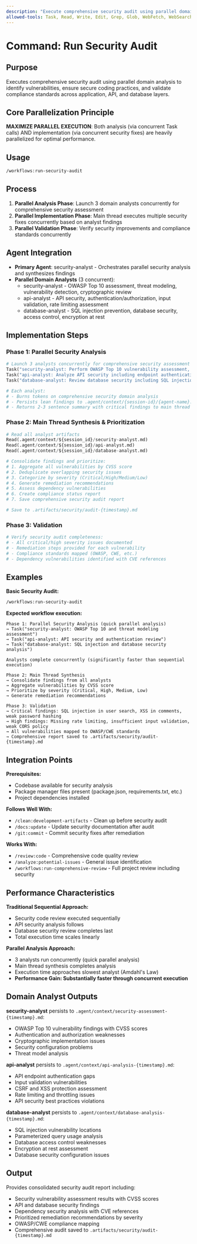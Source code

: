 ```yaml
---
description: "Execute comprehensive security audit using parallel domain analysis to identify vulnerabilities and ensure secure coding practices"
allowed-tools: Task, Read, Write, Edit, Grep, Glob, WebFetch, WebSearch
---
```


# Command: Run Security Audit

## Purpose

Executes comprehensive security audit using parallel domain analysis to identify vulnerabilities, ensure secure coding practices,
and validate compliance standards across application, API, and database layers.

## Core Parallelization Principle

**MAXIMIZE PARALLEL EXECUTION**: Both analysis (via concurrent Task calls) AND implementation (via concurrent security fixes) are heavily parallelized for optimal performance.

## Usage

```bash
/workflows:run-security-audit
```

## Process

1. **Parallel Analysis Phase**: Launch 3 domain analysts concurrently for comprehensive security assessment
2. **Parallel Implementation Phase**: Main thread executes multiple security fixes concurrently based on analyst findings
3. **Parallel Validation Phase**: Verify security improvements and compliance standards concurrently

## Agent Integration

- **Primary Agent**: security-analyst - Orchestrates parallel security analysis and synthesizes findings
- **Parallel Domain Analysts** (3 concurrent):
  - security-analyst - OWASP Top 10 assessment, threat modeling, vulnerability detection, cryptographic review
  - api-analyst - API security, authentication/authorization, input validation, rate limiting assessment
  - database-analyst - SQL injection prevention, database security, access control, encryption at rest

## Implementation Steps

### Phase 1: Parallel Security Analysis

```python
# Launch 3 analysts concurrently for comprehensive security assessment
Task("security-analyst: Perform OWASP Top 10 vulnerability assessment, threat modeling, authentication/authorization review, and cryptographic implementation analysis")
Task("api-analyst: Analyze API security including endpoint authentication, input validation, output encoding, CSRF protection, and rate limiting")
Task("database-analyst: Review database security including SQL injection prevention, parameterized queries, access control, and encryption strategies")

# Each analyst:
# - Burns tokens on comprehensive security domain analysis
# - Persists lean findings to .agent/context/{session-id}/{agent-name}.md
# - Returns 2-3 sentence summary with critical findings to main thread
```

### Phase 2: Main Thread Synthesis & Prioritization

```python
# Read all analyst artifacts
Read(.agent/context/${session_id}/security-analyst.md)
Read(.agent/context/${session_id}/api-analyst.md)
Read(.agent/context/${session_id}/database-analyst.md)

# Consolidate findings and prioritize:
# 1. Aggregate all vulnerabilities by CVSS score
# 2. Deduplicate overlapping security issues
# 3. Categorize by severity (Critical/High/Medium/Low)
# 4. Generate remediation recommendations
# 5. Assess dependency vulnerabilities
# 6. Create compliance status report
# 7. Save comprehensive security audit report

# Save to .artifacts/security/audit-{timestamp}.md
```

### Phase 3: Validation

```python
# Verify security audit completeness:
# - All critical/high severity issues documented
# - Remediation steps provided for each vulnerability
# - Compliance standards mapped (OWASP, CWE, etc.)
# - Dependency vulnerabilities identified with CVE references
```

## Examples

**Basic Security Audit:**

```bash
/workflows:run-security-audit
```

**Expected workflow execution:**

```text
Phase 1: Parallel Security Analysis (quick parallel analysis)
→ Task("security-analyst: OWASP Top 10 and threat modeling assessment")
→ Task("api-analyst: API security and authentication review")
→ Task("database-analyst: SQL injection and database security analysis")

Analysts complete concurrently (significantly faster than sequential execution)

Phase 2: Main Thread Synthesis
→ Consolidate findings from all analysts
→ Aggregate vulnerabilities by CVSS score
→ Prioritize by severity (Critical, High, Medium, Low)
→ Generate remediation recommendations

Phase 3: Validation
→ Critical findings: SQL injection in user search, XSS in comments, weak password hashing
→ High findings: Missing rate limiting, insufficient input validation, weak CORS policy
→ All vulnerabilities mapped to OWASP/CWE standards
→ Comprehensive report saved to .artifacts/security/audit-{timestamp}.md
```

## Integration Points

**Prerequisites:**

- Codebase available for security analysis
- Package manager files present (package.json, requirements.txt, etc.)
- Project dependencies installed

**Follows Well With:**

- `/clean:development-artifacts` - Clean up before security audit
- `/docs:update` - Update security documentation after audit
- `/git:commit` - Commit security fixes after remediation

**Works With:**

- `/review:code` - Comprehensive code quality review
- `/analyze:potential-issues` - General issue identification
- `/workflows:run-comprehensive-review` - Full project review including security

## Performance Characteristics

**Traditional Sequential Approach:**

- Security code review executed sequentially
- API security analysis follows
- Database security review completes last
- Total execution time scales linearly

**Parallel Analysis Approach:**

- 3 analysts run concurrently (quick parallel analysis)
- Main thread synthesis completes analysis
- Execution time approaches slowest analyst (Amdahl's Law)
- **Performance Gain: Substantially faster through concurrent execution**

## Domain Analyst Outputs

**security-analyst** persists to `.agent/context/security-assessment-{timestamp}.md`:

- OWASP Top 10 vulnerability findings with CVSS scores
- Authentication and authorization weaknesses
- Cryptographic implementation issues
- Security configuration problems
- Threat model analysis

**api-analyst** persists to `.agent/context/api-analysis-{timestamp}.md`:

- API endpoint authentication gaps
- Input validation vulnerabilities
- CSRF and XSS protection assessment
- Rate limiting and throttling issues
- API security best practices violations

**database-analyst** persists to `.agent/context/database-analysis-{timestamp}.md`:

- SQL injection vulnerability locations
- Parameterized query usage analysis
- Database access control weaknesses
- Encryption at rest assessment
- Database security configuration issues

## Output

Provides consolidated security audit report including:

- Security vulnerability assessment results with CVSS scores
- API and database security findings
- Dependency security analysis with CVE references
- Prioritized remediation recommendations by severity
- OWASP/CWE compliance mapping
- Comprehensive audit saved to `.artifacts/security/audit-{timestamp}.md`
